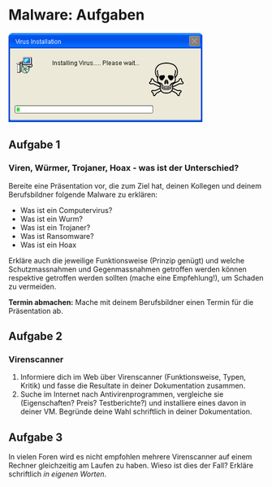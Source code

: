 # Malware: Aufgaben

![](<../03 Malware/Aufgaben/res/install-virus.gif>)

## Aufgabe 1

### Viren, Würmer, Trojaner, Hoax - was ist der Unterschied?

Bereite eine Präsentation vor, die zum Ziel hat, deinen Kollegen und deinem Berufsbildner folgende Malware zu erklären:

* Was ist ein Computervirus?
* Was ist ein Wurm?
* Was ist ein Trojaner?
* Was ist Ransomware?
* Was ist ein Hoax

Erkläre auch die jeweilige Funktionsweise (Prinzip genügt) und welche Schutzmassnahmen und Gegenmassnahmen getroffen werden können respektive getroffen werden sollten (mache eine Empfehlung!), um Schaden zu vermeiden.

**Termin abmachen:** Mache mit deinem Berufsbildner einen Termin für die Präsentation ab.

## Aufgabe 2

### Virenscanner

1. Informiere dich im Web über Virenscanner (Funktionsweise, Typen, Kritik) und fasse die Resultate in deiner Dokumentation zusammen.
2. Suche im Internet nach Antivirenprogrammen, vergleiche sie (Eigenschaften? Preis? Testberichte?) und installiere eines davon in deiner VM. Begründe deine Wahl schriftlich in deiner Dokumentation.

## Aufgabe 3

In vielen Foren wird es nicht empfohlen mehrere Virenscanner auf einem Rechner gleichzeitig am Laufen zu haben. Wieso ist dies der Fall? Erkläre schriftlich _in eigenen Worten_.
